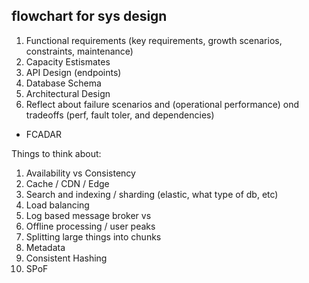 ## flowchart for sys design

1. Functional requirements (key requirements, growth scenarios, constraints, maintenance)
2. Capacity Estismates
3. API Design (endpoints)
4. Database Schema
5. Architectural Design
6. Reflect about failure scenarios and (operational performance) ond tradeoffs (perf, fault toler, and dependencies)

- FCADAR

Things to think about:
1. Availability vs Consistency
2. Cache / CDN / Edge
3. Search and indexing / sharding (elastic, what type of db, etc)
4. Load balancing
5. Log based message broker vs 
6. Offline processing / user peaks
7. Splitting large things into chunks
8. Metadata 
9. Consistent Hashing
10. SPoF

